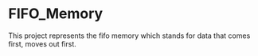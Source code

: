 # FIFO_Memory

This project represents the fifo memory which stands for data that comes first, moves out first.
